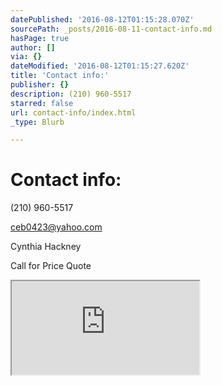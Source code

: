 ```yaml
---
datePublished: '2016-08-12T01:15:28.070Z'
sourcePath: _posts/2016-08-11-contact-info.md
hasPage: true
author: []
via: {}
dateModified: '2016-08-12T01:15:27.620Z'
title: 'Contact info:'
publisher: {}
description: (210) 960-5517
starred: false
url: contact-info/index.html
_type: Blurb

---
```

# Contact info:

(210) 960-5517

ceb0423@yahoo.com

Cynthia Hackney

Call for Price Quote

<iframe src="https://the-grid.github.io/ed-location/?latitude=20&amp;longitude=-35&amp;zoom=12&amp;address=Oakwell%20Farms%20Pkwy%2C%20San%20Antonio%2C%20Texas%2078218%2C%20United%20States" style=""></iframe>